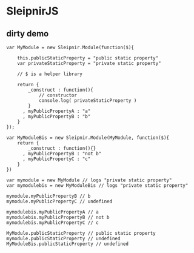 # SleipnirJS

## dirty demo
    var MyModule = new Sleipnir.Module(function($){
    
        this.publicStaticProperty = "public static property"
        var privateStaticProperty = "private static property"
        
        // $ is a helper library
        
        return {
            _construct : function(){
                // constructor
                console.log( privateStaticProperty )
            }
          , myPublicPropertyA : "a"
          , myPublicPropertyB : "b"
        }
    });
    
    var MyModuleBis = new Sleipnir.Module(MyModule, function($){
        return {
            _construct : function(){}
          , myPublicPropertyB : "not b"
          , myPublicPropertyC : "c"
        }
    })
    
    var mymodule = new MyModule // logs "private static property"
    var mymodulebis = new MyModuleBis // logs "private static property"
    
    mymodule.myPublicPropertyB // b
    mymodule.myPublicPropertyC // undefined
    
    mymodulebis.myPublicPropertyA // a
    mymodulebis.myPublicPropertyB // not b
    mymodulebis.myPublicPropertyC // c
    
    MyModule.publicStaticProperty // public static property
    mymodule.publicStaticProperty // undefined
    MyModuleBis.publicStaticProperty // undefined